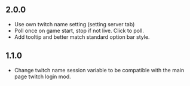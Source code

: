 ## 2.0.0

- Use own twitch name setting (setting server tab)
- Poll once on game start, stop if not live.  Click to poll.
- Add tooltip and better match standard option bar style.

## 1.1.0

- Change twitch name session variable to be compatible with the main page twitch login mod.
